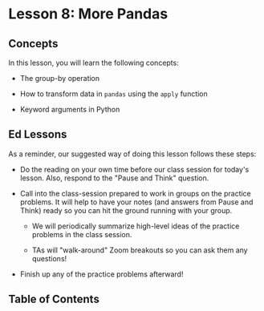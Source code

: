 # <i class="fas fa-book fa-fw"></i> Lesson 8: More Pandas

## Concepts

In this lesson, you will learn the following concepts:

- The group-by operation

- How to transform data in `pandas` using the `apply` function

- Keyword arguments in Python

## Ed Lessons

As a reminder, our suggested way of doing this lesson follows these steps:

- Do the reading on your own time before our class session for today's lesson. Also, respond to the "Pause and Think" question.

- Call into the class-session prepared to work in groups on the practice problems. It will help to have your notes (and answers from Pause and Think) ready so you can hit the ground running with your group.

  - We will periodically summarize high-level ideas of the practice problems in the class session.

  - TAs will "walk-around" Zoom breakouts so you can ask them any questions!

- Finish up any of the practice problems afterward!

## Table of Contents

```{tableofcontents}

```
